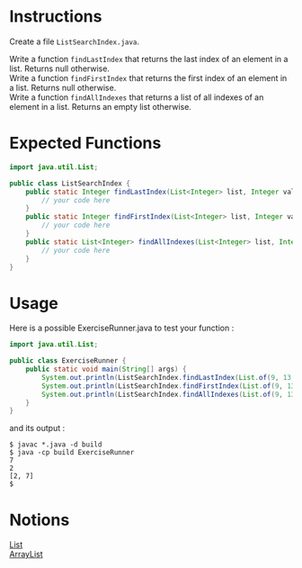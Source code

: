 # Instructions

Create a file `ListSearchIndex.java`.

Write a function `findLastIndex` that returns the last index of an element in a list. Returns null otherwise.  
Write a function `findFirstIndex` that returns the first index of an element in a list. Returns null otherwise.  
Write a function `findAllIndexes` that returns a list of all indexes of an element in a list. Returns an empty list otherwise.

# Expected Functions
```java
import java.util.List;

public class ListSearchIndex {
    public static Integer findLastIndex(List<Integer> list, Integer value) {
        // your code here
    }
    public static Integer findFirstIndex(List<Integer> list, Integer value) {
        // your code here
    }
    public static List<Integer> findAllIndexes(List<Integer> list, Integer value) {
        // your code here
    }
}
```

# Usage

Here is a possible ExerciseRunner.java to test your function : 
```java
import java.util.List;

public class ExerciseRunner {
    public static void main(String[] args) {
        System.out.println(ListSearchIndex.findLastIndex(List.of(9, 13, 89, 8, 23, 1, 0, 89), 89));
        System.out.println(ListSearchIndex.findFirstIndex(List.of(9, 13, 89, 8, 23, 1, 0, 89), 89));
        System.out.println(ListSearchIndex.findAllIndexes(List.of(9, 13, 89, 8, 23, 1, 0, 89), 89).toString());
    }
}
```

and its output :
```shell
$ javac *.java -d build
$ java -cp build ExerciseRunner 
7
2
[2, 7]
$ 
```

# Notions
[List](https://docs.oracle.com/en/java/javase/17/docs/api/java.base/java/util/List.html)  
[ArrayList](https://docs.oracle.com/en/java/javase/17/docs/api/java.base/java/util/ArrayList.html)  